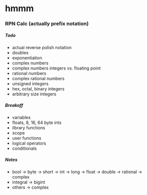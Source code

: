 hmmm
====

### RPN Calc (actually prefix notation)
##### Todo
- actual reverse polish notation
- doubles
- exponentiation
- complex numbers
- complex numbers integers vs. floating point
- rational numbers
- complex rational numbers
- unsigned integers
- hex, octal, binary integers
- arbitrary size integers

##### Breakoff
- variables
- floats, 8, 16, 64 byte ints
- library functions
- scope
- user functions
- logical operators
- conditionals

##### Notes
- bool -> byte -> short -> int -> long -> float -> double -> rational -> complex
- integral -> bigint
- others -> complex